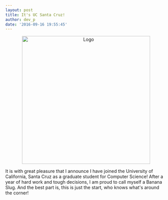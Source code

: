 ```yaml
---
layout: post
title: It's UC Santa Cruz!
author: dev_p
date: '2016-09-16 19:55:45'
---
```


<p align="center"><img src="{{ site.baseurl }}/assets/jpg/UC_Santa_Cruz_Vertical.png" alt="Logo" style="width: 400px;"/></p>

It is with great pleasure that I announce I have joined the University of California, Santa Cruz as a graduate student for Computer Science! After a year of hard work and tough decisions, I am proud to call myself a Banana Slug.
And the best part is, this is just the start, who knows what's around the corner!

